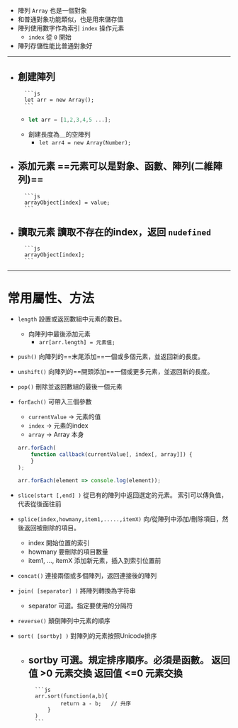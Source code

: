 - 陣列 `Array` 也是一個對象
- 和普通對象功能類似，也是用來儲存值
- 陣列使用數字作為索引 `index` 操作元素
	- `index` 從 `0` 開始
- 陣列存儲性能比普通對象好
---
- 創建陣列
	- 
		```js
		let arr = new Array();
		```
	- 
		```js
		let arr = [1,2,3,4,5 ...];
		```
	- 創建長度為＿的空陣列 
		- `let arr4 = new Array(Number);`
- 添加元素
	==元素可以是對象、函數、陣列(二維陣列)==
	- 
		```js
		arrayObject[index] = value;
		```
- 讀取元素
	讀取不存在的index，返回 `nudefined`
	- 
		```js
		arrayObject[index];
		```
---
# 常用屬性、方法
- `length`
	設置或返回數組中元素的數目。
	- 向陣列中最後添加元素
		- `arr[arr.length] = 元素值;`
- `push()`
	向陣列的==末尾添加==一個或多個元素，並返回新的長度。
- `unshift()`
	向陣列的==開頭添加==一個或更多元素，並返回新的長度。
- `pop()`
	刪除並返回數組的最後一個元素
- `forEach()`
	可帶入三個參數
	- `currentValue` -> 元素的值
	- `index` -> 元素的index
	- `array` -> Array 本身
	
	```js
	arr.forEach(
		function callback(currentValue[, index[, array]]) {
		}
	);
	```	

	```js
	arr.forEach(element => console.log(element));
	```

- `slice(start [,end] )`
	從已有的陣列中返回選定的元素。
	索引可以傳負值，代表從後面往前
	
- `splice(index,howmany,item1,.....,itemX)`
	向/從陣列中添加/刪除項目，然後返回被刪除的項目。
	- index 開始位置的索引
	- howmany 要刪除的項目數量
	- item1, ..., itemX 添加新元素，插入到索引位置前

- `concat()`
	連接兩個或多個陣列，返回連接後的陣列
- `join( [separator] )`
	將陣列轉換為字符串
	- separator 可選。指定要使用的分隔符
- `reverse()`
	顛倒陣列中元素的順序
- `sort( [sortby] )`
	對陣列的元素按照Unicode排序
	- sortby 可選。規定排序順序。必須是函數。
		返回值 >0 元素交換
		返回值 <=0 元素交換
		- 
			```js
			arr.sort(function(a,b){
					return a - b;	// 升序
				}
			)
			```